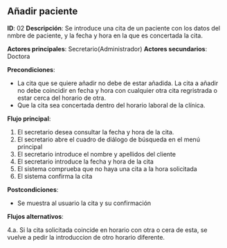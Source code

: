 ## Añadir paciente

**ID**: 02
**Descripción**: Se introduce una cita de un paciente con los datos del
nmbre de paciente, y la fecha y hora en la que es concertada la cita.

**Actores principales**: Secretario(Administrador)
**Actores secundarios**: Doctora

**Precondiciones**:
* La cita que se quiere añadir no debe de estar añadida. La cita a añadir 
no debe coincidir en fecha y hora con cualquier otra cita regristrada o
estar cerca del horario de otra.
* Que la cita sea concertada dentro del horario laboral de la clínica.

**Flujo principal**:
1. El secretario desea consultar la fecha y hora de la cita.
1. El secretario abre el cuadro de diálogo de búsqueda en el menú principal
1. El secretario introduce el nombre y apellidos del cliente
1. El secretario introduce la fecha y hora de la cita
1. El sistema comprueba que no haya una cita a la hora solicitada
1. El sistema confirma la cita

**Postcondiciones**:

* Se muestra al usuario la cita y su confirmación

**Flujos alternativos**:

4.a. Si la cita solicitada coincide en horario con otra o cera de esta,
se vuelve a pedir la introduccion de otro horario diferente.

